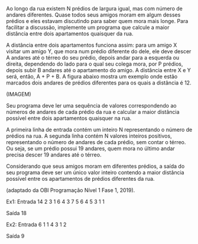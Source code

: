 Ao longo da rua existem N prédios de largura igual, mas com número de andares diferentes. Quase todos seus amigos moram em algum desses prédios e eles estavam discutindo para saber quem mora mais longe. Para facilitar a discussão, implemente um programa que calcule a maior distância entre dois apartamentos quaisquer da rua.

A distância entre dois apartamentos funciona assim: para um amigo X visitar um amigo Y, que mora num prédio diferente do dele, ele deve descer A andares até o térreo do seu prédio, depois andar para a esquerda ou direita, dependendo do lado para o qual seu colega mora, por P prédios, depois subir B andares até o apartamento do amigo. A distância entre X e Y será, então, A + P + B. A figura abaixo mostra um exemplo onde estão marcados dois andares de prédios diferentes para os quais a distância é 12.

(IMAGEM)

Seu programa deve ler uma sequência de valores correspondendo ao números de andares de cada prédio da rua e calcular a maior distância possível entre dois apartamentos quaisquer na rua.

A primeira linha de entrada contém um inteiro N representando o número de prédios na rua. A segunda linha contém N valores inteiros positivos, representando o número de andares de cada prédio, sem contar o térreo. Ou seja, se um prédio possui 19 andares, quem mora no último andar precisa descer 19 andares até o térreo.

Considerando que seus amigos moram em diferentes prédios, a saída do seu programa deve ser um único valor inteiro contendo a maior distância possível entre os apartamentos de prédios diferentes da rua.

(adaptado da OBI Programação Nível 1 Fase 1, 2019).


Ex1:
Entrada
14
2 3 1 6 4 3 7 5 6 4 5 3 1 1

Saída
18

Ex2:
Entrada
6
1 1 4 3 1 2

Saída
9